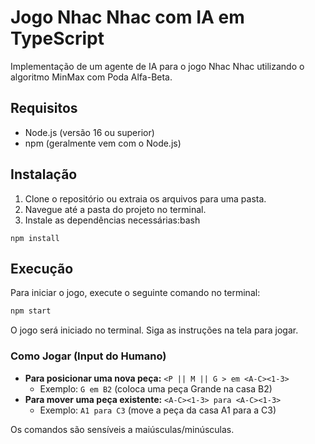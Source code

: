 # Jogo Nhac Nhac com IA em TypeScript

Implementação de um agente de IA para o jogo Nhac Nhac utilizando o algoritmo MinMax com Poda Alfa-Beta.

## Requisitos

- Node.js (versão 16 ou superior)
- npm (geralmente vem com o Node.js)

## Instalação

1.  Clone o repositório ou extraia os arquivos para uma pasta.
2.  Navegue até a pasta do projeto no terminal.
3.  Instale as dependências necessárias:bash

```
npm install

```

## Execução

Para iniciar o jogo, execute o seguinte comando no terminal:

```bash
npm start
```

O jogo será iniciado no terminal. Siga as instruções na tela para jogar.

### Como Jogar (Input do Humano)

- **Para posicionar uma nova peça:** `<P || M || G > em <A-C><1-3>`
  - Exemplo: `G em B2` (coloca uma peça Grande na casa B2)
- **Para mover uma peça existente:** `<A-C><1-3> para <A-C><1-3>`
  - Exemplo: `A1 para C3` (move a peça da casa A1 para a C3)

Os comandos são sensíveis a maiúsculas/minúsculas.
